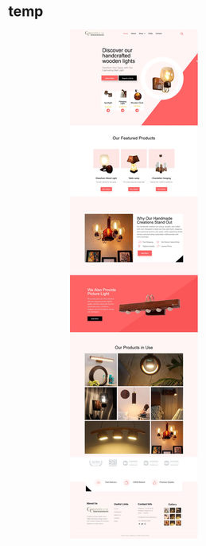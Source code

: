 # temp

<img src="https://raw.githubusercontent.com/mehak-1903/GreenhouseSite/main/greenhouselight.jpeg" 
     alt="Greenhouse Light" 
     style="max-width: 100%; height: auto; display: block; margin: auto;">
